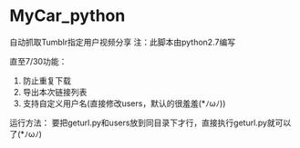 # MyCar_python
自动抓取Tumblr指定用户视频分享
注：此脚本由python2.7编写

直至7/30功能：
1. 防止重复下载
2. 导出本次链接列表
3. 支持自定义用户名(直接修改users，默认的很羞羞(*ﾉωﾉ))

运行方法：
要把geturl.py和users放到同目录下才行，直接执行geturl.py就可以了(*ﾉωﾉ)
